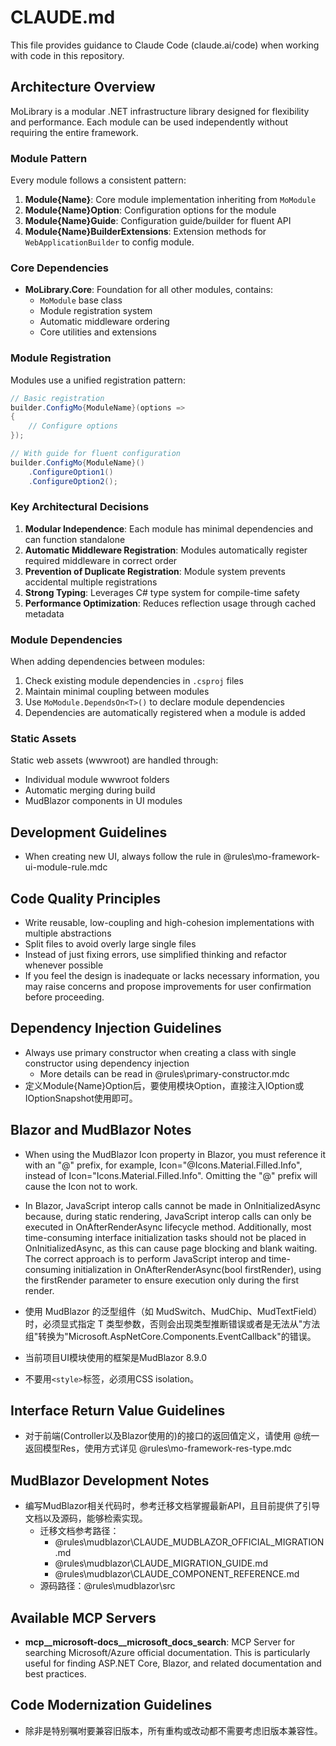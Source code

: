 # CLAUDE.md

This file provides guidance to Claude Code (claude.ai/code) when working with code in this repository.


## Architecture Overview

MoLibrary is a modular .NET infrastructure library designed for flexibility and performance. Each module can be used independently without requiring the entire framework.

### Module Pattern
Every module follows a consistent pattern:
1. **Module{Name}**: Core module implementation inheriting from `MoModule`
2. **Module{Name}Option**: Configuration options for the module
3. **Module{Name}Guide**: Configuration guide/builder for fluent API
4. **Module{Name}BuilderExtensions**: Extension methods for `WebApplicationBuilder` to config module.

### Core Dependencies
- **MoLibrary.Core**: Foundation for all other modules, contains:
  - `MoModule` base class
  - Module registration system
  - Automatic middleware ordering
  - Core utilities and extensions

### Module Registration
Modules use a unified registration pattern:
```csharp
// Basic registration
builder.ConfigMo{ModuleName}(options => 
{
    // Configure options
});

// With guide for fluent configuration
builder.ConfigMo{ModuleName}()
    .ConfigureOption1()
    .ConfigureOption2();
```

### Key Architectural Decisions
1. **Modular Independence**: Each module has minimal dependencies and can function standalone
2. **Automatic Middleware Registration**: Modules automatically register required middleware in correct order
3. **Prevention of Duplicate Registration**: Module system prevents accidental multiple registrations
4. **Strong Typing**: Leverages C# type system for compile-time safety
5. **Performance Optimization**: Reduces reflection usage through cached metadata

### Module Dependencies
When adding dependencies between modules:
1. Check existing module dependencies in `.csproj` files
2. Maintain minimal coupling between modules
3. Use `MoModule.DependsOn<T>()` to declare module dependencies
4. Dependencies are automatically registered when a module is added

### Static Assets
Static web assets (wwwroot) are handled through:
- Individual module wwwroot folders
- Automatic merging during build
- MudBlazor components in UI modules

## Development Guidelines

- When creating new UI, always follow the rule in @rules\mo-framework-ui-module-rule.mdc

## Code Quality Principles
- Write reusable, low-coupling and high-cohesion implementations with multiple abstractions
- Split files to avoid overly large single files
- Instead of just fixing errors, use simplified thinking and refactor whenever possible
- If you feel the design is inadequate or lacks necessary information, you may raise concerns and propose improvements for user confirmation before proceeding.

## Dependency Injection Guidelines
- Always use primary constructor when creating a class with single constructor using dependency injection
  - More details can be read in @rules\primary-constructor.mdc
- 定义Module{Name}Option后，要使用模块Option，直接注入IOption<TModuleOption>或IOptionSnapshot<TModuleOption>使用即可。

## Blazor and MudBlazor Notes
- When using the MudBlazor Icon property in Blazor, you must reference it with an "@" prefix, for example, Icon="@Icons.Material.Filled.Info", instead of Icon="Icons.Material.Filled.Info". Omitting the "@" prefix will cause the Icon not to work.
- In Blazor, JavaScript interop calls cannot be made in OnInitializedAsync because, during static rendering, JavaScript interop calls can only be executed in OnAfterRenderAsync lifecycle method. Additionally, most time-consuming interface initialization tasks should not be placed in OnInitializedAsync, as this can cause page blocking and blank waiting. The correct approach is to perform JavaScript interop and time-consuming initialization in OnAfterRenderAsync(bool firstRender), using the firstRender parameter to ensure execution only during the first render.
- 使用 MudBlazor 的泛型组件（如 MudSwitch、MudChip、MudTextField）时，必须显式指定 T 类型参数，否则会出现类型推断错误或者是无法从"方法组"转换为"Microsoft.AspNetCore.Components.EventCallback"的错误。

- 当前项目UI模块使用的框架是MudBlazor 8.9.0
- 不要用`<style>`标签，必须用CSS isolation。

## Interface Return Value Guidelines
- 对于前端(Controller以及Blazor使用的)的接口的返回值定义，请使用 @统一返回模型Res，使用方式详见 @rules\mo-framework-res-type.mdc 

## MudBlazor Development Notes
- 编写MudBlazor相关代码时，参考迁移文档掌握最新API，且目前提供了引导文档以及源码，能够检索实现。
  - 迁移文档参考路径：
    - @rules\mudblazor\CLAUDE_MUDBLAZOR_OFFICIAL_MIGRATION.md
    - @rules\mudblazor\CLAUDE_MIGRATION_GUIDE.md
    - @rules\mudblazor\CLAUDE_COMPONENT_REFERENCE.md
  - 源码路径：@rules\mudblazor\src

## Available MCP Servers
- **mcp__microsoft-docs__microsoft_docs_search**: MCP Server for searching Microsoft/Azure official documentation. This is particularly useful for finding ASP.NET Core, Blazor, and related documentation and best practices.

## Code Modernization Guidelines
- 除非是特别嘱咐要兼容旧版本，所有重构或改动都不需要考虑旧版本兼容性。